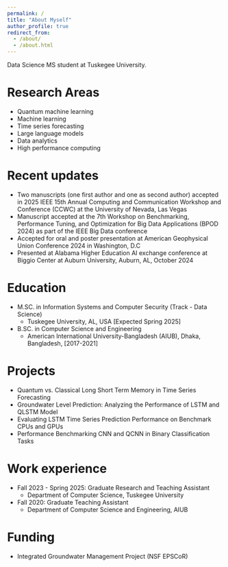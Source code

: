 ```yaml
---
permalink: /
title: "About Myself"
author_profile: true
redirect_from: 
  - /about/
  - /about.html
---
```


Data Science MS student at Tuskegee University.


Research Areas
======

* Quantum machine learning
* Machine learning
* Time series forecasting
* Large language models
* Data analytics
* High performance computing
  
Recent updates 
======
* Two manuscripts (one first author and one as second author) accepted in 2025 IEEE 15th Annual Computing and Communication Workshop and Conference (CCWC) at the University of Nevada, Las Vegas
* Manuscript accepted at the 7th Workshop on Benchmarking, Performance Tuning, and Optimization for Big Data Applications (BPOD 2024) as part of the IEEE Big Data conference
* Accepted for oral and poster presentation at American Geophysical Union Conference 2024 in Washington, D.C 
* Presented at Alabama Higher Education AI exchange conference at Biggio Center at Auburn University, Auburn, AL, October 2024

Education
======
* M.SC. in Information Systems and Computer Security (Track - Data Science)
	* Tuskegee University, AL, USA  [Expected Spring 2025]
* B.SC. in Computer Science and Engineering
	* American International University-Bangladesh (AIUB), Dhaka, Bangladesh, [2017-2021]

Projects
======

* Quantum vs. Classical Long Short Term Memory in Time Series Forecasting
* Groundwater Level Prediction: Analyzing the Performance of LSTM and QLSTM Model
* Evaluating LSTM Time Series Prediction Performance on Benchmark CPUs and GPUs
* Performance Benchmarking CNN and QCNN in Binary Classification Tasks


Work experience
======
* Fall 2023 - Spring 2025: Graduate Research and Teaching Assistant 
  * Department of Computer Science, Tuskegee University
* Fall 2020: Graduate Teaching Assistant 
  * Department of Computer Science and Engineering, AIUB
    
Funding
======
* Integrated Groundwater Management Project​ (NSF EPSCoR)

